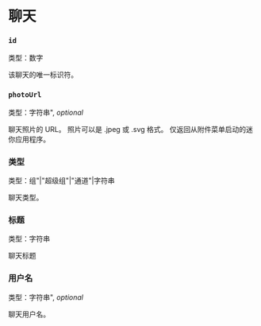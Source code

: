 # 聊天

### `id`

类型：数字

该聊天的唯一标识符。

### `photoUrl`

类型：字符串", _optional_

聊天照片的 URL。 照片可以是 .jpeg 或 .svg 格式。
仅返回从附件菜单启动的迷你应用程序。

### 类型

类型：组"|"超级组"|"通道"|字符串

聊天类型。

### 标题

类型：字符串

聊天标题

### 用户名

类型：字符串", _optional_

聊天用户名。
